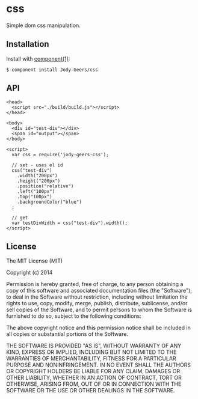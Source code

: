 # css

  Simple dom css manipulation.

## Installation

  Install with [component(1)](http://component.io):

    $ component install Jody-Geers/css

## API	
	<head>
	  <script src="./build/build.js"></script>
	</head>

	<body>
	  <div id="test-div"></div>
	  <span id="output"></span>
	</body>

	<script>
	  var css = require('jody-geers-css');
	  
	  // set - uses el id
	  css("test-div")
		.width("200px")
		.height("200px")
		.position("relative")
		.left("100px")
		.top("100px")
		.backgroundColor("blue")
	  ;
		
	  // get
	  var testDivWidth = css("test-div").width();
	</script>

## License

  The MIT License (MIT)

  Copyright (c) 2014 <copyright holders>

  Permission is hereby granted, free of charge, to any person obtaining a copy
  of this software and associated documentation files (the "Software"), to deal
  in the Software without restriction, including without limitation the rights
  to use, copy, modify, merge, publish, distribute, sublicense, and/or sell
  copies of the Software, and to permit persons to whom the Software is
  furnished to do so, subject to the following conditions:

  The above copyright notice and this permission notice shall be included in
  all copies or substantial portions of the Software.

  THE SOFTWARE IS PROVIDED "AS IS", WITHOUT WARRANTY OF ANY KIND, EXPRESS OR
  IMPLIED, INCLUDING BUT NOT LIMITED TO THE WARRANTIES OF MERCHANTABILITY,
  FITNESS FOR A PARTICULAR PURPOSE AND NONINFRINGEMENT. IN NO EVENT SHALL THE
  AUTHORS OR COPYRIGHT HOLDERS BE LIABLE FOR ANY CLAIM, DAMAGES OR OTHER
  LIABILITY, WHETHER IN AN ACTION OF CONTRACT, TORT OR OTHERWISE, ARISING FROM,
  OUT OF OR IN CONNECTION WITH THE SOFTWARE OR THE USE OR OTHER DEALINGS IN
  THE SOFTWARE.